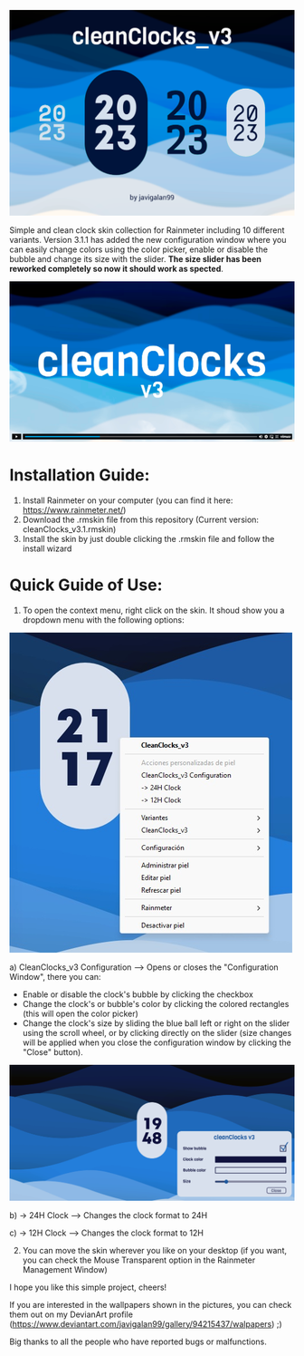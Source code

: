 ![cleanClocks_v3 cover_image](assets/CleanClocks_v3.png)

Simple and clean clock skin collection for Rainmeter including 10 different variants.
Version 3.1.1 has added the new configuration window where you can easily change colors
using the color picker, enable or disable the bubble and change its size with the slider.
**The size slider has been reworked completely so now it should work as spected**.

[![Watch the video](assets/Vimeo_video.png)](https://vimeo.com/1054623325)

Installation Guide:
==========================================================================================
1. Install Rainmeter on your computer (you can find it here: https://www.rainmeter.net/)
2. Download the .rmskin file from this repository (Current version: cleanClocks_v3.1.rmskin)
3. Install the skin by just double clicking the .rmskin file and follow the install wizard

Quick Guide of Use:
==========================================================================================
1. To open the context menu, right click on the skin. It shoud show you a dropdown menu
with the following options:

![cleanClocks_v3 cover_image](assets/contextual_menu.jpg)

   a) CleanClocks_v3 Configuration --> Opens or closes the "Configuration Window", there
you can:

   - Enable or disable the clock's bubble by clicking the checkbox
   - Change the clock's or bubble's color by clicking the colored rectangles (this will
open the color picker)
   - Change the clock's size by sliding the blue ball left or right on the slider using the scroll wheel, or by clicking directly on the slider (size changes will be applied when you close the configuration window by clicking the "Close" button).

![cleanClocks_v3 cover_image](assets/ScreenCap.png)

   b) -> 24H Clock --> Changes the clock format to 24H
   
   c) -> 12H Clock --> Changes the clock format to 12H
  
2. You can move the skin wherever you like on your desktop (if you want, you can check 
the Mouse Transparent option in the Rainmeter Management Window)

I hope you like this simple project, cheers!

If you are interested in the wallpapers shown in the pictures, you can check them out on my
DevianArt profile (https://www.deviantart.com/javigalan99/gallery/94215437/walpapers) ;)

Big thanks to all the people who have reported bugs or malfunctions.
